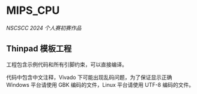 # MIPS_CPU

_NSCSCC 2024 个人赛初赛作品_

## Thinpad 模板工程

工程包含示例代码和所有引脚约束，可以直接编译。

代码中包含中文注释，Vivado 下可能出现乱码问题，为了保证显示正确
Windows 平台请使用 GBK 编码的文件，Linux 平台请使用 UTF-8 编码的文件。